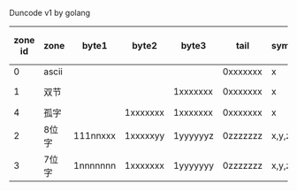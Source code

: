 
Duncode v1 by golang

| zone id | zone  | byte1     | byte2     | byte3    | tail     | symbols | languages             | bytes pre char |
|---------|-------|-----------|-----------|----------|----------|---------|-----------------------|----------------|
|       0 | ascii |           |           |          | 0xxxxxxx | x       | ascii                 |              1 |
|       1 | 双节  |           |           | 1xxxxxxx | 0xxxxxxx | x       | 0x0080~0x07ff, HanZi… |              2 |
|       4 | 孤字  |           | 1xxxxxxx  | 1xxxxxxx | 0xxxxxxx | x       | rare                  |              3 |
|       2 | 8位字 | 111nnxxx  | 1xxxxxyy  | 1yyyyyyz | 0zzzzzzz | x,y,z   | Greek…                |           1.33 |
|       3 | 7位字 | 1nnnnnnn  | 1xxxxxxx  | 1yyyyyyy | 0zzzzzzz | x,y,z   | Devanagari…           |           1.33 |
